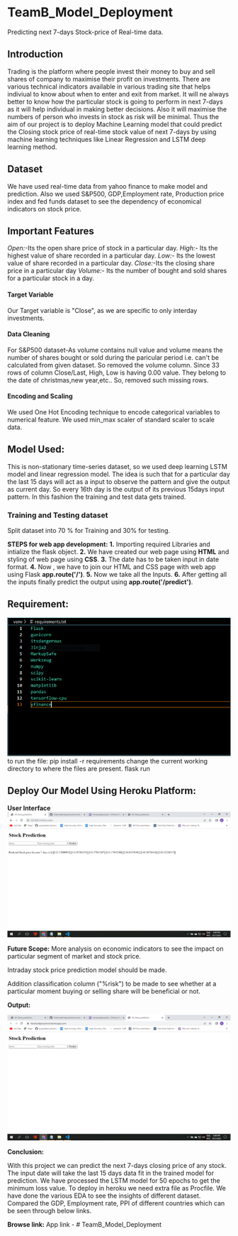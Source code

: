 # TeamB_Model_Deployment
Predicting next 7-days Stock-price of Real-time data.
## Introduction
Trading is the platform where people invest their money to buy and sell shares of company to maximise their profit on investments. There are various technical indicators available in various trading site that helps indiviual to know about when to enter and exit from market. It will ne always better to know how the particular stock is going to perform in next 7-days as it will help individual in making better decisions. Also it will maximise the numbers of person who invests in stock as risk will be minimal. Thus the aim of our project is to deploy Machine Learning model that could predict the Closing stock price of real-time stock value of next 7-days by using machine learning techniques like Linear Regression and LSTM deep learning method.

## Dataset
We have used real-time data from yahoo finance to make model and prediction. Also we used S&P500, GDP,Employment rate, Production price index and fed funds dataset to see the dependency of economical indicators on stock price.

## Important Features
*Open:*-Its the open share price of stock in a particular day.
*High:*- Its the highest value of share recorded in a particular day.
*Low:*- Its the lowest value of share recorded in a particular day.
*Close:*-Its the closing share price in a particular day
*Volume:*- Its the number of bought and sold shares for a particular stock in a day.

#### Target Variable
Our Target variable is "Close", as we are specific to only interday investments.

#### Data Cleaning
For S&P500 dataset-As volume contains null value and volume means the number of shares bought or sold during the paricular period i.e. can't be calculated from given dataset. So removed the volume column. Since 33 rows of column Close/Last, High, Low is having 0.00 value. They belong to the date of christmas,new year,etc.. So, removed such missing rows.

#### Encoding and Scaling
We used One Hot Encoding technique to encode categorical variables to numerical feature. We used min_max scaler of standard scaler to scale data.

## Model Used:
This is non-stationary time-series dataset, so we used deep learning LSTM model and linear regression model. The idea is such that for a particular day the last 15 days will act as a input to observe the pattern and give the output as current day. So every 16th day is the output of its previous 15days input pattern. In this fashion the training and test data gets trained.

### Training and Testing dataset
Split dataset into 70 % for Training and 30% for testing.

**STEPS for web app development:**
**1.** Importing required Libraries and intialize the flask object.
**2.** We have created our web page using **HTML** and styling of web page using **CSS**.
**3.** The date has to be taken input in date format.
**4.** Now , we have to join our HTML and CSS page with web app using Flask **app.route('/')**.
**5.** Now we take all the Inputs.
**6.** After getting all the inputs finally predict the output using **app.route('/predict')**.

## Requirement:
![image](https://github.com/Ankit2197/finalmodel/blob/main/requirement.PNG)
to run the file:
pip install -r requirements
change the current working directory to where the files are present.
flask run

## Deploy Our Model Using Heroku Platform:
**User Interface**
![image](https://github.com/Ankit2197/finalmodel/blob/main/Screenshot%20(18).png)

**Future Scope:**
More analysis on economic indicators to see the impact on particular segment of market and stock price.

Intraday stock price prediction model should be made. 

Addition classification column ("%risk") to be made to see whether at a particular moment buying or selling share will be beneficial or not.

**Output:**

![image](https://github.com/Ankit2197/finalmodel/blob/main/Screenshot%20(17).png)

**Conclusion:**

With this project we can predict the next 7-days closing price of any stock.
The input date will take the last 15 days data fit in the trained model for prediction.
We have processed the LSTM model for 50 epochs to get the minimum loss value.
To deploy in heroku we need extra file as Procfile.
We have done the various EDA to see the insights of different dataset. Compared the GDP, Employment rate, PPI of different countries which can be seen through below links.

**Browse link:**
App link - # TeamB_Model_Deployment
